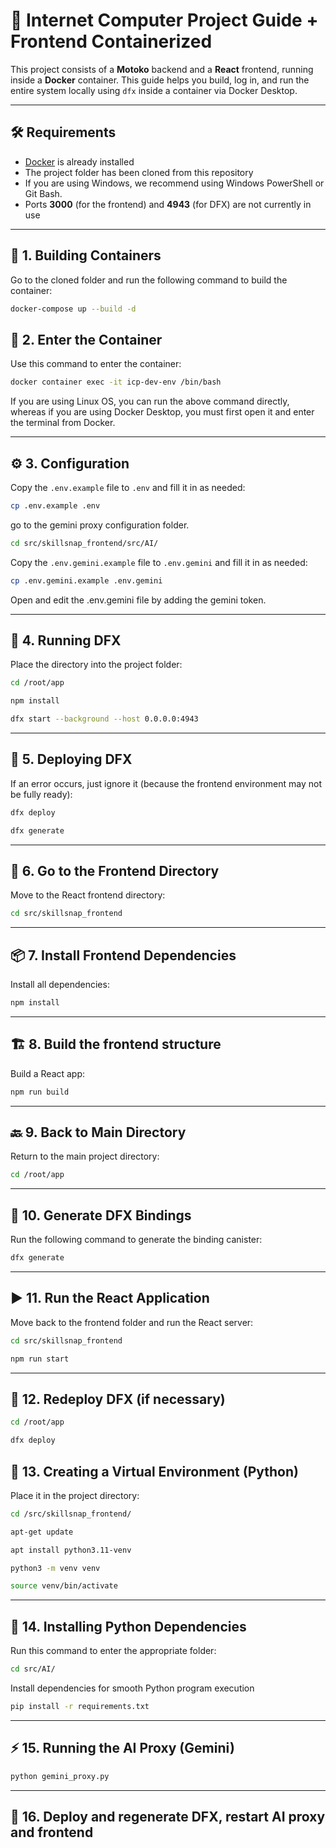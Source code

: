 # 🚀 Internet Computer Project Guide + Frontend Containerized

This project consists of a **Motoko** backend and a **React** frontend, running inside a **Docker** container. This guide helps you build, log in, and run the entire system locally using `dfx` inside a container via Docker Desktop.

---

## 🛠️ Requirements

- [Docker](https://www.docker.com/) is already installed
- The project folder has been cloned from this repository
- If you are using Windows, we recommend using Windows PowerShell or Git Bash.
- Ports **3000** (for the frontend) and **4943** (for DFX) are not currently in use

---

## 🧱 1. Building Containers

Go to the cloned folder and run the following command to build the container:

```bash
docker-compose up --build -d
```

## 🐳 2. Enter the Container

Use this command to enter the container:

```bash
docker container exec -it icp-dev-env /bin/bash
```

If you are using Linux OS, you can run the above command directly, whereas if you are using Docker Desktop, you must first open it and enter the terminal from Docker.

---

## ⚙️ 3. Configuration

Copy the `.env.example` file to `.env` and fill it in as needed:

```bash
cp .env.example .env
```

go to the gemini proxy configuration folder.

```bash
cd src/skillsnap_frontend/src/AI/
```

Copy the `.env.gemini.example` file to `.env.gemini` and fill it in as needed:

```bash
cp .env.gemini.example .env.gemini
```

Open and edit the .env.gemini file by adding the gemini token.

---

## 🔧 4. Running DFX

Place the directory into the project folder:

```bash
cd /root/app

npm install

dfx start --background --host 0.0.0.0:4943
```

---

## 🚀 5. Deploying DFX

If an error occurs, just ignore it (because the frontend environment may not be fully ready):

```bash
dfx deploy

dfx generate
```

---

## 📁 6. Go to the Frontend Directory

Move to the React frontend directory:

```bash
cd src/skillsnap_frontend
```

---

## 📦 7. Install Frontend Dependencies

Install all dependencies:

```bash
npm install
```

---

## 🏗️ 8. Build the frontend structure

Build a React app:

```bash
npm run build
```

---

## 🔙 9. Back to Main Directory

Return to the main project directory:

```bash
cd /root/app
```

---

## 🔄 10. Generate DFX Bindings

Run the following command to generate the binding canister:

```bash
dfx generate
```

---

## ▶️ 11. Run the React Application

Move back to the frontend folder and run the React server:

```bash
cd src/skillsnap_frontend

npm run start
```

---

## 🚀 12. Redeploy DFX (if necessary)

```bash
cd /root/app

dfx deploy
```

## 🐍 13. Creating a Virtual Environment (Python)

Place it in the project directory:

```bash
cd /src/skillsnap_frontend/

apt-get update

apt install python3.11-venv

python3 -m venv venv

source venv/bin/activate
```

---

## 📄 14. Installing Python Dependencies

Run this command to enter the appropriate folder:

```bash
cd src/AI/
```

Install dependencies for smooth Python program execution

```bash
pip install -r requirements.txt
```

---
## ⚡ 15. Running the AI Proxy (Gemini)

```bash
python gemini_proxy.py
```

---

## 🔄 16. Deploy and regenerate DFX, restart AI proxy and frontend
